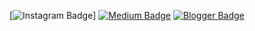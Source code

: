 
[![Instagram Badge](https://img.shields.io/badge/-Instagram-C13584?style=flat-quare&labelColor=C13584&logo=instagram&logoColor=white&link=www.instagram.com/yigitsokel1)]
[![Medium Badge](https://img.shields.io/badge/-Medium-757575?style=flat-quare&labelColor=757575&logo=Medium&logoColor=white&link=link)](link) 
[![Blogger Badge](https://img.shields.io/badge/-Blogger-FF9800?style=flat-quare&labelColor=FF9800&logo=Blogger&logoColor=white&link=link)](link)
